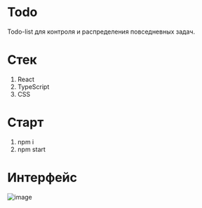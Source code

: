 # Todo
Todo-list для контроля и распределения повседневных задач.

# Стек
1. React
2. TypeScript
3. CSS
   
# Старт
  1. npm i
  2. npm start

# Интерфейс
![image](https://user-images.githubusercontent.com/105100908/199086364-49d628c7-1d73-4d58-9a69-eb34805ffcdb.png)
